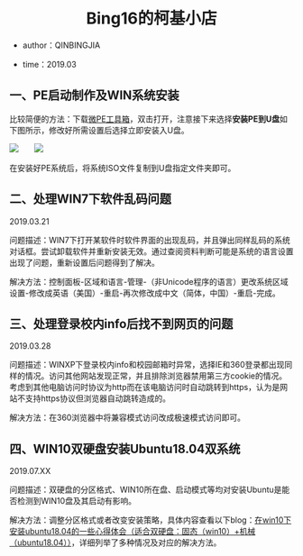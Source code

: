 <h1 align="center">Bing16的柯基小店</h1>

- author：QINBINGJIA

- time：2019.03

## 一、PE启动制作及WIN系统安装

比较简便的方法：下载[微PE工具箱](http://www.wepe.com.cn/)，双击打开，注意接下来选择**安装PE到U盘**如下图所示，修改好所需设置后选择立即安装入U盘。

![](https://bing16.dynv6.net:1443/i/2024/02/05/65c0e332358c4.png)  ![](https://bing16.dynv6.net:1443/i/2024/02/05/65c0e3405cbc6.png)

在安装好PE系统后，将系统ISO文件复制到U盘指定文件夹即可。

## 二、处理WIN7下软件乱码问题

2019.03.21

问题描述：WIN7下打开某软件时软件界面的出现乱码，并且弹出同样乱码的系统对话框。尝试卸载软件并重新安装无效。通过查阅资料判断可能是系统的语言设置出现了问题，重新设置后问题得到了解决。

解决方法：控制面板-区域和语言-管理-（非Unicode程序的语言）更改系统区域设置-修改成英语（美国）-重启-再次修改成中文（简体，中国）-重启-完成。

## 三、处理登录校内info后找不到网页的问题

2019.03.28

问题描述：WINXP下登录校内info和校园邮箱时异常，选择IE和360登录都出现同样的情况。访问其他网站发现正常，并且排除浏览器禁用第三方cookie的情况。考虑到其他电脑访问时协议为http而在该电脑访问时自动跳转到https，认为是网站不支持https协议但浏览器自动跳转造成的。

解决方法：在360浏览器中将兼容模式访问改成极速模式访问即可。

## 四、WIN10双硬盘安装Ubuntu18.04双系统

2019.07.XX

问题描述：双硬盘的分区格式、WIN10所在盘、启动模式等均对安装Ubuntu是能否检测到WIN10盘及其启动有影响。

解决方法：调整分区格式或者改变安装策略，具体内容查看以下blog：[在win10下安装ubuntu18.04的一些心得体会（适合双硬盘：固态（win10）+机械（ubuntu18.04））](https://blog.csdn.net/u014113983/article/details/83049102)，详细列举了多种情况及对应的解决方法。
</p>